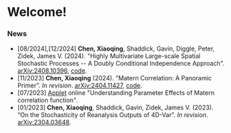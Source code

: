 # Welcome! 

### News
- [08/2024],[12/2024] **Chen, Xiaoqing**, Shaddick, Gavin, Diggle, Peter, Zidek, James V. (2024). "Highly Multivariate Large-scale Spatial Stochastic Processes -- A Doubly Conditional Independence Approach". [arXiv:2408.10396](https://arxiv.org/abs/2408.10396), [code](https://github.com/xc308/HMHD_Sp).
-  [11/2023] **Chen, Xiaoqing** (2024). "Matern Correlation: A Panoramic Primer". _In revision_. [arXiv:2404.11427](https://arxiv.org/abs/2404.11427), [code](https://github.com/xc308/Exploration_of_Matern).
-  [07/2023] [Applet](https://xiaoqingchen.shinyapps.io/Matern_Tutorial/) online "Understanding Parameter Effects of Matern correlation function". 
-  [01/2023] **Chen, Xiaoqing**, Shaddick, Gavin, Zidek, James V. (2023). “On the Stochasticity of Reanalysis Outputs of 4D-Var”. _In revision_. [arXiv:2304.03648](https://arxiv.org/abs/2304.03648). 


